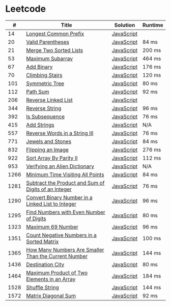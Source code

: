 # Leetcode

| # | Title | Solution | Runtime |
|---| ----- | -------- | ------- |
|14|[ Longest Common Prefix](https://leetcode.com/problems/longest-common-prefix/)|[JavaScript](./solutions/14.%20Longest%20Common%20Prefix.js)||
|20|[ Valid Parentheses](https://leetcode.com/problems/valid-parentheses/)|[JavaScript](./solutions/20.%20Valid%20Parentheses.js)|84 ms|
|21|[ Merge Two Sorted Lists](https://leetcode.com/problems/merge-two-sorted-lists/)|[JavaScript](./solutions/21.%20Merge%20Two%20Sorted%20Lists.js)|200 ms|
|53|[ Maximum Subarray](https://leetcode.com/problems/maximum-subarray/)|[JavaScript](./solutions/53.%20Maximum%20Subarray.js)|464 ms|
|67|[ Add Binary](https://leetcode.com/problems/add-binary/)|[JavaScript](./solutions/67.%20Add%20Binary.js)|176 ms|
|70|[ Climbing Stairs](https://leetcode.com/problems/climbing-stairs/)|[JavaScript](./solutions/70.%20Climbing%20Stairs.js)|120 ms|
|101|[ Symmetric Tree](https://leetcode.com/problems/symmetric-tree/)|[JavaScript](./solutions/101.%20Symmetric%20Tree.js)|80 ms|
|112|[ Path Sum](https://leetcode.com/problems/path-sum/)|[JavaScript](./solutions/112.%20Path%20Sum.js)|92 ms|
|206|[ Reverse Linked List](https://leetcode.com/problems/reverse-linked-list/)|[JavaScript](./solutions/206.%20Reverse%20Linked%20List.js)||
|344|[ Reverse String](https://leetcode.com/problems/reverse-string/)|[JavaScript](./solutions/344.%20Reverse%20String.js)|96 ms|
|392|[ Is Subsequence](https://leetcode.com/problems/is-subsequence/)|[JavaScript](./solutions/392.%20Is%20Subsequence.js)|76 ms|
|415|[ Add Strings](https://leetcode.com/problems/add-strings/)|[JavaScript](./solutions/415.%20Add%20Strings.js)|N/A|
|557|[ Reverse Words in a String III](https://leetcode.com/problems/reverse-words-in-a-string-iii/)|[JavaScript](./solutions/557.%20Reverse%20Words%20in%20a%20String%20III.js)|76 ms|
|771|[ Jewels and Stones](https://leetcode.com/problems/jewels-and-stones/)|[JavaScript](./solutions/771.%20Jewels%20and%20Stones.js)|84 ms|
|832|[ Flipping an Image](https://leetcode.com/problems/flipping-an-image/)|[JavaScript](./solutions/832.%20Flipping%20an%20Image.js)|276 ms|
|922|[ Sort Array By Parity II](https://leetcode.com/problems/sort-array-by-parity-ii/)|[JavaScript](./solutions/922.%20Sort%20Array%20By%20Parity%20II.js)|112 ms|
|953|[ Verifying an Alien Dictionary](https://leetcode.com/problems/verifying-an-alien-dictionary/)|[JavaScript](./solutions/953.%20Verifying%20an%20Alien%20Dictionary.js)|N/A|
|1266|[ Minimum Time Visiting All Points](https://leetcode.com/problems/minimum-time-visiting-all-points/)|[JavaScript](./solutions/1266.%20Minimum%20Time%20Visiting%20All%20Points.js)|84 ms|
|1281|[ Subtract the Product and Sum of Digits of an Integer](https://leetcode.com/problems/subtract-the-product-and-sum-of-digits-of-an-integer/)|[JavaScript](./solutions/1281.%20Subtract%20the%20Product%20and%20Sum%20of%20Digits%20of%20an%20Integer.js)|76 ms|
|1290|[ Convert Binary Number in a Linked List to Integer](https://leetcode.com/problems/convert-binary-number-in-a-linked-list-to-integer/)|[JavaScript](./solutions/1290.%20Convert%20Binary%20Number%20in%20a%20Linked%20List%20to%20Integer.js)|96 ms|
|1295|[ Find Numbers with Even Number of Digits](https://leetcode.com/problems/find-numbers-with-even-number-of-digits/)|[JavaScript](./solutions/1295.%20Find%20Numbers%20with%20Even%20Number%20of%20Digits.js)|80 ms|
|1323|[ Maximum 69 Number](https://leetcode.com/problems/maximum-69-number/)|[JavaScript](./solutions/1323.%20Maximum%2069%20Number.js)|96 ms|
|1351|[ Count Negative Numbers in a Sorted Matrix](https://leetcode.com/problems/count-negative-numbers-in-a-sorted-matrix/)|[JavaScript](./solutions/1351.%20Count%20Negative%20Numbers%20in%20a%20Sorted%20Matrix.js)|100 ms|
|1365|[ How Many Numbers Are Smaller Than the Current Number](https://leetcode.com/problems/how-many-numbers-are-smaller-than-the-current-number/)|[JavaScript](./solutions/1365.%20How%20Many%20Numbers%20Are%20Smaller%20Than%20the%20Current%20Number.js)|144 ms|
|1436|[ Destination City](https://leetcode.com/problems/destination-city/)|[JavaScript](./solutions/1436.%20Destination%20City.js)|80 ms|
|1464|[ Maximum Product of Two Elements in an Array](https://leetcode.com/problems/maximum-product-of-two-elements-in-an-array/)|[JavaScript](./solutions/1464.%20Maximum%20Product%20of%20Two%20Elements%20in%20an%20Array.js)|184 ms|
|1528|[ Shuffle String](https://leetcode.com/problems/shuffle-string/)|[JavaScript](./solutions/1528.%20Shuffle%20String.js)|144 ms|
|1572|[ Matrix Diagonal Sum](https://leetcode.com/problems/matrix-diagonal-sum/)|[JavaScript](./solutions/1572.%20Matrix%20Diagonal%20Sum.js)|92 ms|
